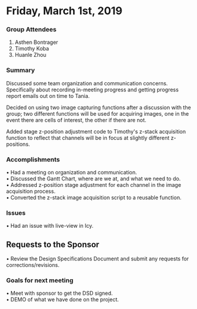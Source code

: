 # Friday, March 1st, 2019

### Group Attendees
1. Asthen Bontrager
2. Timothy Koba
3. Huanle Zhou

### Summary 
Discussed some team organization and communication concerns. Specifically about recording in-meeting progress and getting progress report emails out on time to Tania.

Decided on using two image capturing functions after a discussion with the group; two different functions will be used for acquiring images, one in the event there are cells of interest, the other if there are not.  

Added stage z-position adjustment code to Timothy's z-stack acquisition function to reflect that channels will be in focus at slightly different z-positions.

### Accomplishments
• Had a meeting on organization and communication. \
• Discussed the Gantt Chart, where are we at, and what we need to do. \
• Addressed z-position stage adjustment for each channel in the image acquisition process. \
• Converted the z-stack image acquisition script to a reusable function.

### Issues
• Had an issue with live-view in Icy.

## Requests to the Sponsor
• Review the Design Specifications Document and submit any requests for corrections/revisions.

### Goals for next meeting
• Meet with sponsor to get the DSD signed.\
• DEMO of what we have done on the project.


